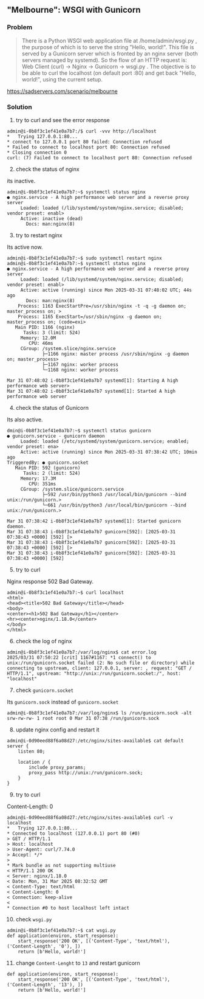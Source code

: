 ## "Melbourne": WSGI with Gunicorn

### Problem

> There is a Python WSGI web application file at /home/admin/wsgi.py , the purpose of which is to serve the string "Hello, world!". This file is served by a Gunicorn server which is fronted by an nginx server (both servers managed by systemd). So the flow of an HTTP request is: Web Client (curl) -> Nginx -> Gunicorn -> wsgi.py . The objective is to be able to curl the localhost (on default port :80) and get back "Hello, world!", using the current setup.

https://sadservers.com/scenario/melbourne

### Solution

1. try to curl and see the error response

```
admin@i-0b8f3c1ef41e0a7b7:/$ curl -vvv http://localhost
*   Trying 127.0.0.1:80...
* connect to 127.0.0.1 port 80 failed: Connection refused
* Failed to connect to localhost port 80: Connection refused
* Closing connection 0
curl: (7) Failed to connect to localhost port 80: Connection refused
```

2. check the status of nginx

its inactive.

```
admin@i-0b8f3c1ef41e0a7b7:~$ systemctl status nginx
● nginx.service - A high performance web server and a reverse proxy server
     Loaded: loaded (/lib/systemd/system/nginx.service; disabled; vendor preset: enabl>
     Active: inactive (dead)
       Docs: man:nginx(8)
```


3. try to restart nginx

Its active now.

```
admin@i-0b8f3c1ef41e0a7b7:~$ sudo systemctl restart nginx
admin@i-0b8f3c1ef41e0a7b7:~$ systemctl status nginx
● nginx.service - A high performance web server and a reverse proxy server
     Loaded: loaded (/lib/systemd/system/nginx.service; disabled; vendor preset: enabl>
     Active: active (running) since Mon 2025-03-31 07:48:02 UTC; 44s ago
       Docs: man:nginx(8)
    Process: 1163 ExecStartPre=/usr/sbin/nginx -t -q -g daemon on; master_process on; >
    Process: 1165 ExecStart=/usr/sbin/nginx -g daemon on; master_process on; (code=exi>
   Main PID: 1166 (nginx)
      Tasks: 3 (limit: 524)
     Memory: 12.0M
        CPU: 46ms
     CGroup: /system.slice/nginx.service
             ├─1166 nginx: master process /usr/sbin/nginx -g daemon on; master_process>
             ├─1167 nginx: worker process
             └─1168 nginx: worker process

Mar 31 07:48:02 i-0b8f3c1ef41e0a7b7 systemd[1]: Starting A high performance web server>
Mar 31 07:48:02 i-0b8f3c1ef41e0a7b7 systemd[1]: Started A high performance web server
```

4. check the status of Gunicorn

Its also active.

```
dmin@i-0b8f3c1ef41e0a7b7:~$ systemctl status gunicorn
● gunicorn.service - gunicorn daemon
     Loaded: loaded (/etc/systemd/system/gunicorn.service; enabled; vendor preset: ena>
     Active: active (running) since Mon 2025-03-31 07:38:42 UTC; 10min ago
TriggeredBy: ● gunicorn.socket
   Main PID: 592 (gunicorn)
      Tasks: 2 (limit: 524)
     Memory: 17.3M
        CPU: 351ms
     CGroup: /system.slice/gunicorn.service
             ├─592 /usr/bin/python3 /usr/local/bin/gunicorn --bind unix:/run/gunicorn.>
             └─661 /usr/bin/python3 /usr/local/bin/gunicorn --bind unix:/run/gunicorn.>

Mar 31 07:38:42 i-0b8f3c1ef41e0a7b7 systemd[1]: Started gunicorn daemon.
Mar 31 07:38:43 i-0b8f3c1ef41e0a7b7 gunicorn[592]: [2025-03-31 07:38:43 +0000] [592] [>
Mar 31 07:38:43 i-0b8f3c1ef41e0a7b7 gunicorn[592]: [2025-03-31 07:38:43 +0000] [592] [>
Mar 31 07:38:43 i-0b8f3c1ef41e0a7b7 gunicorn[592]: [2025-03-31 07:38:43 +0000] [592] 
```

5. try to curl

Nginx response 502 Bad Gateway.

```
admin@i-0b8f3c1ef41e0a7b7:~$ curl localhost
<html>
<head><title>502 Bad Gateway</title></head>
<body>
<center><h1>502 Bad Gateway</h1></center>
<hr><center>nginx/1.18.0</center>
</body>
</html>
```

6. check the log of nginx

```
admin@i-0b8f3c1ef41e0a7b7:/var/log/nginx$ cat error.log
2025/03/31 07:50:22 [crit] 1167#1167: *1 connect() to unix:/run/gunicorn.socket failed (2: No such file or directory) while connecting to upstream, client: 127.0.0.1, server: , request: "GET / HTTP/1.1", upstream: "http://unix:/run/gunicorn.socket:/", host: "localhost"
```

7. check `gunicorn.socket`

Its `gunicorn.sock` instead of `gunicorn.socket`

```
admin@i-0b8f3c1ef41e0a7b7:/var/log/nginx$ ls /run/gunicorn.sock -alt
srw-rw-rw- 1 root root 0 Mar 31 07:38 /run/gunicorn.sock
```

8. update nginx config and restart it

```
admin@i-0d90eed88f6a08d27:/etc/nginx/sites-available$ cat default
server {
    listen 80;

    location / {
        include proxy_params;
        proxy_pass http://unix:/run/gunicorn.sock;
    }
}
```

9. try to curl

Content-Length: 0

```
admin@i-0d90eed88f6a08d27:/etc/nginx/sites-available$ curl -v localhost
*   Trying 127.0.0.1:80...
* Connected to localhost (127.0.0.1) port 80 (#0)
> GET / HTTP/1.1
> Host: localhost
> User-Agent: curl/7.74.0
> Accept: */*
> 
* Mark bundle as not supporting multiuse
< HTTP/1.1 200 OK
< Server: nginx/1.18.0
< Date: Mon, 31 Mar 2025 08:32:52 GMT
< Content-Type: text/html
< Content-Length: 0
< Connection: keep-alive
< 
* Connection #0 to host localhost left intact
```

10. check `wsgi.py`

```
admin@i-0b8f3c1ef41e0a7b7:~$ cat wsgi.py 
def application(environ, start_response):
    start_response('200 OK', [('Content-Type', 'text/html'), ('Content-Length', '0'), ])
    return [b'Hello, world!']
```

11. change `Content-Lenght` to `13` and restart gunicorn

```
def application(environ, start_response):
    start_response('200 OK', [('Content-Type', 'text/html'), ('Content-Length', '13'), ])
    return [b'Hello, world!']
```

